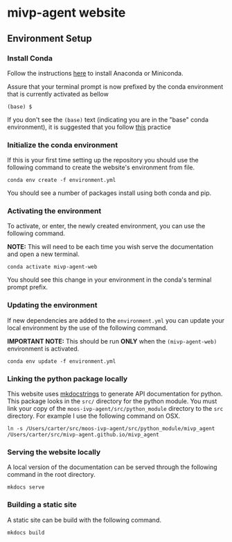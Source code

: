 # mivp-agent website

## Environment Setup

### Install Conda

Follow the instructions [here](https://conda.io/projects/conda/en/latest/user-guide/install/index.html#regular-installation) to install Anaconda or Miniconda.

Assure that your terminal prompt is now prefixed by the conda environment that is currently activated as bellow

```
(base) $ 
```

If you don't see the `(base)` text (indicating you are in the "base" conda environment), it is suggested that you follow [this](https://github.com/conda/conda/blob/master/CHANGELOG.md#440-2017-12-20) practice

### Initialize the conda environment

If this is your first time setting up the repository you should use the following command to create the website's environment from file.

```
conda env create -f environment.yml
```

You should see a number of packages install using both conda and pip.

### Activating the environment

To activate, or enter, the newly created environment, you can use the following command.

**NOTE:** This will need to be each time you wish serve the documentation and open a new terminal.

```
conda activate mivp-agent-web
```

You should see this change in your environment in the conda's terminal prompt prefix.

### Updating the environment

If new dependencies are added to the `environment.yml` you can update your local environment by the use of the following command.

**IMPORTANT NOTE:** This should be run **ONLY** when the `(mivp-agent-web)` environment is activated.

```
conda env update -f environment.yml
```

### Linking the python package locally

This website uses [mkdocstrings](https://github.com/mkdocstrings/mkdocstrings) to generate API documentation for python. This package looks in the `src/` directory for the python module. You must link your copy of the `moos-ivp-agent/src/python_module` directory to the `src` directory. For example I use the following command on OSX.

```
ln -s /Users/carter/src/moos-ivp-agent/src/python_module/mivp_agent /Users/carter/src/mivp-agent.github.io/mivp_agent
```

### Serving the website locally

A local version of the documentation can be served through the following command in the root directory.

```
mkdocs serve
```

### Building a static site

A static site can be build with the following command.

```
mkdocs build
```